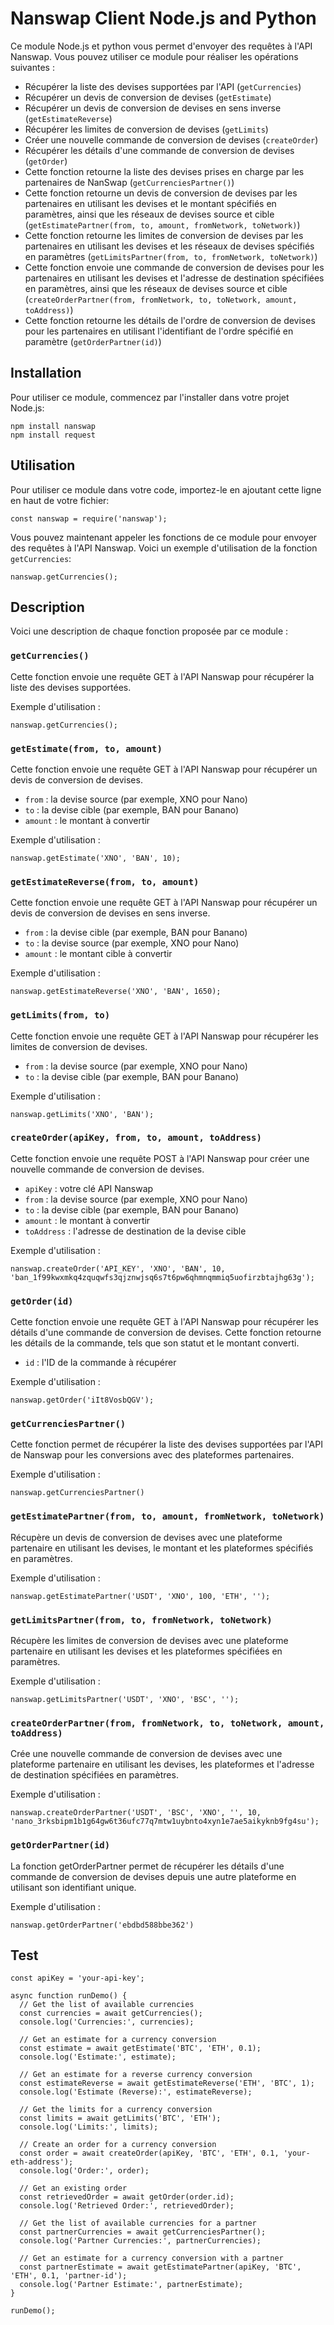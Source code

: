 # Nanswap Client Node.js and Python

Ce module Node.js et python vous permet d'envoyer des requêtes à l'API Nanswap. Vous pouvez utiliser ce module pour réaliser les opérations suivantes :

* Récupérer la liste des devises supportées par l'API (`getCurrencies`) <br>
* Récupérer un devis de conversion de devises (`getEstimate`) <br>
* Récupérer un devis de conversion de devises en sens inverse (`getEstimateReverse`) <br>
* Récupérer les limites de conversion de devises (`getLimits`) <br>
* Créer une nouvelle commande de conversion de devises (`createOrder`) <br>
* Récupérer les détails d'une commande de conversion de devises (`getOrder`) <br>
* Cette fonction retourne la liste des devises prises en charge par les partenaires de NanSwap (`getCurrenciesPartner()`) <br>
* Cette fonction retourne un devis de conversion de devises par les partenaires en utilisant les devises et le montant spécifiés en paramètres, ainsi que les réseaux de devises source et cible (`getEstimatePartner(from, to, amount, fromNetwork, toNetwork)`) <br>
* Cette fonction retourne les limites de conversion de devises par les partenaires en utilisant les devises et les réseaux de devises spécifiés en paramètres (`getLimitsPartner(from, to, fromNetwork, toNetwork)`) <br>
* Cette fonction envoie une commande de conversion de devises pour les partenaires en utilisant les devises et l'adresse de destination spécifiées en paramètres, ainsi que les réseaux de devises source et cible (`createOrderPartner(from, fromNetwork, to, toNetwork, amount, toAddress)`) <br>
* Cette fonction retourne les détails de l'ordre de conversion de devises pour les partenaires en utilisant l'identifiant de l'ordre spécifié en paramètre (`getOrderPartner(id)`) <br>

## Installation
Pour utiliser ce module, commencez par l'installer dans votre projet Node.js:
```
npm install nanswap 
npm install request
```

## Utilisation
Pour utiliser ce module dans votre code, importez-le en ajoutant cette ligne en haut de votre fichier:
```
const nanswap = require('nanswap'); 
```

Vous pouvez maintenant appeler les fonctions de ce module pour envoyer des requêtes à l'API Nanswap. Voici un exemple d'utilisation de la fonction `getCurrencies`:
```
nanswap.getCurrencies(); 
```

## Description
Voici une description de chaque fonction proposée par ce module :
<br>
### `getCurrencies()`
Cette fonction envoie une requête GET à l'API Nanswap pour récupérer la liste des devises supportées.

Exemple d'utilisation :
```
nanswap.getCurrencies();
```

### `getEstimate(from, to, amount)`
Cette fonction envoie une requête GET à l'API Nanswap pour récupérer un devis de conversion de devises.

* `from` : la devise source (par exemple, XNO pour Nano) <br>
* `to` : la devise cible (par exemple, BAN pour Banano) <br>
* `amount` : le montant à convertir <br>

Exemple d'utilisation :
```
nanswap.getEstimate('XNO', 'BAN', 10);
```

### `getEstimateReverse(from, to, amount)`
Cette fonction envoie une requête GET à l'API Nanswap pour récupérer un devis de conversion de devises en sens inverse.

* `from` : la devise cible (par exemple, BAN pour Banano)
* `to` : la devise source (par exemple, XNO pour Nano)
* `amount` : le montant cible à convertir

Exemple d'utilisation :
```
nanswap.getEstimateReverse('XNO', 'BAN', 1650);
```

### `getLimits(from, to)`
Cette fonction envoie une requête GET à l'API Nanswap pour récupérer les limites de conversion de devises.

* `from` : la devise source (par exemple, XNO pour Nano)
* `to` : la devise cible (par exemple, BAN pour Banano)

Exemple d'utilisation :

```
nanswap.getLimits('XNO', 'BAN');
```

### `createOrder(apiKey, from, to, amount, toAddress)`
Cette fonction envoie une requête POST à l'API Nanswap pour créer une nouvelle commande de conversion de devises.

* `apiKey` : votre clé API Nanswap
* `from` : la devise source (par exemple, XNO pour Nano)
* `to` : la devise cible (par exemple, BAN pour Banano)
* `amount` : le montant à convertir
* `toAddress` : l'adresse de destination de la devise cible

Exemple d'utilisation :
```
nanswap.createOrder('API_KEY', 'XNO', 'BAN', 10, 'ban_1f99kwxmkq4zquqwfs3qjznwjsq6s7t6pw6qhmnqmmiq5uofirzbtajhg63g');
```

### `getOrder(id)`
Cette fonction envoie une requête GET à l'API Nanswap pour récupérer les détails d'une commande de conversion de devises. Cette fonction retourne les détails de la commande, tels que son statut et le montant converti.

* `id` : l'ID de la commande à récupérer

Exemple d'utilisation :
```
nanswap.getOrder('iIt8VosbQGV');
```

### `getCurrenciesPartner()`
Cette fonction permet de récupérer la liste des devises supportées par l'API de Nanswap pour les conversions avec des plateformes partenaires.

Exemple d'utilisation :
```
nanswap.getCurrenciesPartner()
```

### `getEstimatePartner(from, to, amount, fromNetwork, toNetwork)`
Récupère un devis de conversion de devises avec une plateforme partenaire en utilisant les devises, le montant et les plateformes spécifiés en paramètres.

Exemple d'utilisation :
```
nanswap.getEstimatePartner('USDT', 'XNO', 100, 'ETH', '');
```

### `getLimitsPartner(from, to, fromNetwork, toNetwork)`
Récupère les limites de conversion de devises avec une plateforme partenaire en utilisant les devises et les plateformes spécifiées en paramètres.

Exemple d'utilisation :
```
nanswap.getLimitsPartner('USDT', 'XNO', 'BSC', '');
```

### `createOrderPartner(from, fromNetwork, to, toNetwork, amount, toAddress)`
Crée une nouvelle commande de conversion de devises avec une plateforme partenaire en utilisant les devises, les plateformes et l'adresse de destination spécifiées en paramètres.

Exemple d'utilisation :
```
nanswap.createOrderPartner('USDT', 'BSC', 'XNO', '', 10, 'nano_3rksbipm1b1g64gw6t36ufc77q7mtw1uybnto4xyn1e7ae5aikyknb9fg4su');
```

### `getOrderPartner(id)`
La fonction getOrderPartner permet de récupérer les détails d'une commande de conversion de devises depuis une autre plateforme en utilisant son identifiant unique.

Exemple d'utilisation :
```
nanswap.getOrderPartner('ebdbd588bbe362')
```

## Test

```
const apiKey = 'your-api-key';

async function runDemo() {
  // Get the list of available currencies
  const currencies = await getCurrencies();
  console.log('Currencies:', currencies);

  // Get an estimate for a currency conversion
  const estimate = await getEstimate('BTC', 'ETH', 0.1);
  console.log('Estimate:', estimate);

  // Get an estimate for a reverse currency conversion
  const estimateReverse = await getEstimateReverse('ETH', 'BTC', 1);
  console.log('Estimate (Reverse):', estimateReverse);

  // Get the limits for a currency conversion
  const limits = await getLimits('BTC', 'ETH');
  console.log('Limits:', limits);

  // Create an order for a currency conversion
  const order = await createOrder(apiKey, 'BTC', 'ETH', 0.1, 'your-eth-address');
  console.log('Order:', order);

  // Get an existing order
  const retrievedOrder = await getOrder(order.id);
  console.log('Retrieved Order:', retrievedOrder);

  // Get the list of available currencies for a partner
  const partnerCurrencies = await getCurrenciesPartner();
  console.log('Partner Currencies:', partnerCurrencies);

  // Get an estimate for a currency conversion with a partner
  const partnerEstimate = await getEstimatePartner(apiKey, 'BTC', 'ETH', 0.1, 'partner-id');
  console.log('Partner Estimate:', partnerEstimate);
}

runDemo();
```
